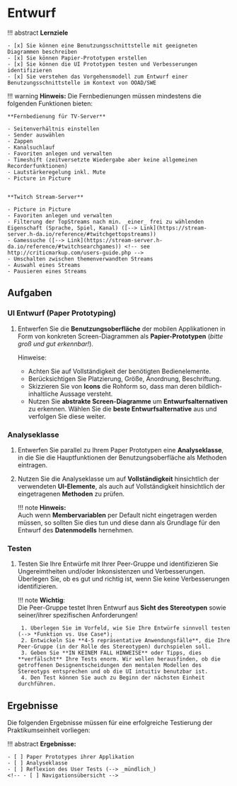 # Entwurf

!!! abstract
    **Lernziele**

    - [x] Sie können eine Benutzungsschnittstelle mit geeigneten Diagrammen beschreiben
    - [x] Sie können Papier-Prototypen erstellen
    - [x] Sie können die UI Prototypen testen und Verbesserungen identifizieren
    - [x] Sie verstehen das Vorgehensmodell zum Entwurf einer Benutzungsschnittstelle im Kontext von OOAD/SWE

!!! warning
    **Hinweis:** Die Fernbedienungen müssen mindestens die folgenden Funktionen bieten: 
    <!-- (_siehe auch die im Kapitel [Vorbemerkung](vorbemerkung.md) aufgezählten Funktionen_).   -->

    **Fernbedienung für TV-Server**

    - Seitenverhältnis einstellen  
    - Sender auswählen
    - Zappen
    - Kanalsuchlauf
    - Favoriten anlegen und verwalten
    - Timeshift (zeitversetzte Wiedergabe aber keine allgemeinen Recorderfunktionen)
    - Lautstärkeregelung inkl. Mute
    - Picture in Picture


    **Twitch Stream-Server**

    - Picture in Picture
    - Favoriten anlegen und verwalten
    - Filterung der TopStreams nach min. _einer_ frei zu wählenden Eigenschaft (Sprache, Spiel, Kanal) ([--> Link](https://stream-server.h-da.io/reference/#twitchgettopstreams))
    - Gamessuche ([--> Link](https://stream-server.h-da.io/reference/#twitchsearchgames)) <!-- see http://criticmarkup.com/users-guide.php -->
    - Umschalten zwischen themenverwandten Streams
    - Auswahl eines Streams
    - Pausieren eines Streams


## Aufgaben

### UI Entwurf (Paper Prototyping)
1. Entwerfen Sie die **Benutzungsoberfläche** der mobilen Applikationen in Form von konkreten Screen-Diagrammen als **Papier-Prototypen** (*bitte groß und gut erkennbar!*). 

    Hinweise:

    - Achten Sie auf Vollständigkeit der benötigten Bedienelemente. 
    - Berücksichtigen Sie Platzierung, Größe, Anordnung, Beschriftung. 
    - Skizzieren Sie von **Icons** die Rohform so, dass man deren bildlich-inhaltliche Aussage versteht.
    - Nutzen Sie **abstrakte Screen-Diagramme** um **Entwurfsalternativen** zu erkennen. Wählen Sie die **beste Entwurfsalternative** aus und verfolgen Sie diese weiter.


### Analyseklasse
1. Entwerfen Sie parallel zu Ihrem Paper Prototypen eine **Analyseklasse**, in die Sie die Hauptfunktionen der Benutzungsoberfläche als Methoden eintragen.
2. Nutzen Sie die Analyseklasse um auf **Vollständigkeit** hinsichtlich der verwendeten **UI-Elemente**, als auch auf Vollständigkeit hinsichtlich der eingetragenen **Methoden** zu prüfen.

    !!! note
        **Hinweis:**  
        Auch wenn **Membervariablen** per Default nicht eingetragen werden müssen, so sollten Sie dies tun und diese dann als Grundlage für den Entwurf des **Datenmodells** hernehmen.

<!-- ### Navigationsübersicht (_entfällt!_)
1. Zeichnen Sie die **abstrakte Navigationsübersicht** zu Ihrem Entwurf inkl. aller **Aktionen**, die einen Übergang von einem Screen zu einem Anderen initieren. Denken Sie auch an **Bedingungen**, die für einen Screenwechsel erfüllt sein müssen bzw. an deren Evaluierung die Ausführung einer Aktion gekoppelt ist.

    !!! note
        **Wohlgemerkt:** Eine Navigationsübersicht hat Screens als Knoten, nicht Bedienelemente! (beliebtes Missverständnis) -->


### Testen
1. Testen Sie Ihre Entwürfe mit Ihrer Peer-Gruppe und identifizieren Sie Ungereimtheiten und/oder Inkonsistenzen und Verbesserungen. Überlegen Sie, ob es gut und richtig ist, wenn Sie keine Verbesserungen identifizieren.

    !!! note
        **Wichtig**:  
        Die Peer-Gruppe testet Ihren Entwurf aus **Sicht des Stereotypen** sowie seiner/ihrer spezifischen Anforderungen!

        1. Überlegen Sie im Vorfeld, wie Sie Ihre Entwürfe sinnvoll testen (--> *Funktion vs. Use Case*); 
        2. Entwickeln Sie **4-5 repräsentative Anwendungsfälle**, die Ihre Peer-Gruppe (in der Rolle des Stereotypen) durchspielen soll.
        3. Geben Sie **IN KEINEM FALL HINWEISE** oder Tipps, dies **verfälscht** Ihre Tests enorm. Wir wollen herausfinden, ob die getroffenen Designentscheidungen den mentalen Modellen des Stereotyps entsprechen und ob die UI intuitiv benutzbar ist. 
        4. Den Test können Sie auch zu Beginn der nächsten Einheit durchführen.


## Ergebnisse

Die folgenden Ergebnisse müssen für eine erfolgreiche Testierung der Praktikumseinheit vorliegen:

!!! abstract
    __Ergebnisse:__

    - [ ] Paper Prototypes ihrer Applikation
    - [ ] Analyseklasse
    - [ ] Reflexion des User Tests (--> _mündlich_)
    <!-- - [ ] Navigationsübersicht -->